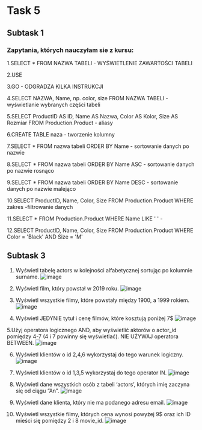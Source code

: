 # Task 5
## Subtask 1
### Zapytania, których nauczyłam sie z kursu:
1.SELECT * FROM  NAZWA TABELI - WYŚWIETLENIE ZAWARTOŚCI TABELI

2.USE 

3.GO - ODGRADZA KILKA INSTRUKCJI

4.SELECT NAZWA, Name, np. color, size  FROM NAZWA TABELI - wyświetlanie wybranych części tabeli

5.SELECT ProductID AS ID, Name AS Nazwa, Color AS Kolor, Size AS Rozmiar
FROM Production.Product  - aliasy

6.CREATE TABLE naza - tworzenie kolumny

7.SELECT * FROM nazwa tabeli ORDER BY Name  - sortowanie danych po nazwie

8.SELECT * FROM nazwa tabeli ORDER BY Name ASC  - sortowanie danych po nazwie rosnąco

9.SELECT * FROM nazwa tabeli ORDER BY Name  DESC - sortowanie danych po nazwie malejąco

10.SELECT ProductID, Name, Color, Size FROM Production.Product WHERE zakres -filtrowanie danych 

11.SELECT * FROM Production.Product WHERE Name LIKE ' ' - 

12.SELECT ProductID, Name, Color, Size FROM Production.Product WHERE Color = 'Black' AND Size = 'M'



## Subtask 3
1. Wyświetl tabelę actors w kolejności alfabetycznej sortując po kolumnie surname.
![image](https://user-images.githubusercontent.com/109338452/204647643-8eabe533-6a55-4a67-9a8c-e3c44c05f9eb.png)


2. Wyświetl film, który powstał w 2019 roku.
![image](https://user-images.githubusercontent.com/109338452/204648137-38f7920d-134b-4f92-a2c7-e6c471ec5fe9.png)

3. Wyświetl wszystkie filmy, które powstały między 1900, a 1999 rokiem.
![image](https://user-images.githubusercontent.com/109338452/204649053-1019bf90-b611-40d2-8d96-71a8f2511a3d.png)

4. Wyświetl JEDYNIE tytuł i cenę filmów, które kosztują poniżej 7$ 
![image](https://user-images.githubusercontent.com/109338452/204650021-0269b429-3135-4384-b20a-2f98ad53f2df.png)

5.Użyj operatora logicznego AND, aby wyświetlić aktorów o actor_id pomiędzy 4-7 (4 i 7 powinny się wyświetlać). NIE UŻYWAJ operatora BETWEEN.
![image](https://user-images.githubusercontent.com/109338452/204657213-1a746c40-db47-4f27-b72f-dc4b90b38516.png)


6. Wyświetl klientów o id 2,4,6 wykorzystaj do tego warunek logiczny. 
![image](https://user-images.githubusercontent.com/109338452/204661306-a64a1333-f8fc-4617-96b4-591262a9b864.png)

7. Wyświetl klientów o id 1,3,5 wykorzystaj do tego operator IN. 
![image](https://user-images.githubusercontent.com/109338452/204660476-a8d7f936-5fd7-418a-a5c7-a2a37c18ef48.png)

8. Wyświetl dane wszystkich osób z tabeli ‘actors’, których imię zaczyna się od ciągu “An”.
![image](https://user-images.githubusercontent.com/109338452/204656551-84f1050d-d633-4122-947f-b7113421df59.png)


9. Wyświetl dane klienta, który nie ma podanego adresu email.
![image](https://user-images.githubusercontent.com/109338452/204657962-2c1eab3b-e0c5-47b4-aeda-24ef7c0af355.png)

10. Wyświetl wszystkie filmy, których cena wynosi powyżej 9$ oraz ich ID mieści się pomiędzy 2 i 8 movie_id.
![image](https://user-images.githubusercontent.com/109338452/204661814-8040f5ec-ca1e-49cb-b733-18d85ea196f6.png)
